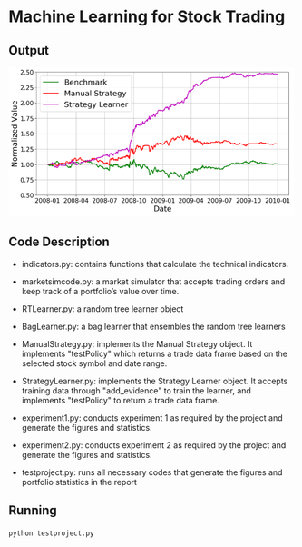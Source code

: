 # Machine Learning for Stock Trading

## Output
![compare.png](images/compare.png)

## Code Description

* indicators.py: contains functions that calculate the technical indicators.

* marketsimcode.py: a market simulator that accepts trading orders and keep track of a portfolio’s value over time.

* RTLearner.py: a random tree learner object

* BagLearner.py: a bag learner that ensembles the random tree learners  

* ManualStrategy.py: implements the Manual Strategy object. It implements "testPolicy" which returns a trade data frame based on the selected stock symbol and date range.

* StrategyLearner.py: implements the Strategy Learner object. It accepts training data through "add_evidence" to train the learner, and implements "testPolicy" to return a trade data frame.

* experiment1.py: conducts experiment 1 as required by the project and generate the figures and statistics.

* experiment2.py: conducts experiment 2 as required by the project and generate the figures and statistics.

* testproject.py: runs all necessary codes that generate the figures and portfolio statistics in the report

## Running
`python testproject.py`




